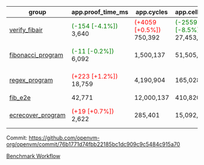 | group | app.proof_time_ms | app.cycles | app.cells_used | leaf.proof_time_ms | leaf.cycles | leaf.cells_used |
| -- | -- | -- | -- | -- | -- | -- |
| [verify_fibair](https://github.com/openvm-org/openvm/blob/benchmark-results/benchmarks-pr/1176/verify_fibair-76b1771d74fbb22185bc1dc909c9c5484c915a70.md) |<span style='color: green'>(-154 [-4.1%])</span> 3,640 | <span style='color: red'>(+4059 [+0.5%])</span> 750,392 | <span style='color: green'>(-2559523 [-8.5%])</span> 27,453,791 |- | - | - |
| [fibonacci_program](https://github.com/openvm-org/openvm/blob/benchmark-results/benchmarks-pr/1176/fibonacci-76b1771d74fbb22185bc1dc909c9c5484c915a70.md) |<span style='color: green'>(-11 [-0.2%])</span> 6,092 |  1,500,137 |  51,505,102 |<span style='color: green'>(-760 [-5.0%])</span> 14,506 | <span style='color: red'>(+103919 [+3.3%])</span> 3,275,933 | <span style='color: green'>(-7789532 [-6.0%])</span> 121,075,955 |
| [regex_program](https://github.com/openvm-org/openvm/blob/benchmark-results/benchmarks-pr/1176/regex-76b1771d74fbb22185bc1dc909c9c5484c915a70.md) |<span style='color: red'>(+223 [+1.2%])</span> 18,759 |  4,190,904 |  165,028,173 |<span style='color: green'>(-803 [-2.6%])</span> 29,870 | <span style='color: green'>(-267692 [-4.1%])</span> 6,252,714 | <span style='color: green'>(-28261938 [-9.7%])</span> 263,010,841 |
| [fib_e2e](https://github.com/openvm-org/openvm/blob/benchmark-results/benchmarks-pr/1176/fib_e2e-76b1771d74fbb22185bc1dc909c9c5484c915a70.md) | 42,771 |  12,000,137 |  410,820,430 | 87,662 |  19,618,715 |  722,316,686 |
| [ecrecover_program](https://github.com/openvm-org/openvm/blob/benchmark-results/benchmarks-pr/1176/ecrecover-76b1771d74fbb22185bc1dc909c9c5484c915a70.md) |<span style='color: red'>(+19 [+0.7%])</span> 2,622 |  285,401 |  15,092,297 |<span style='color: green'>(-3055 [-7.1%])</span> 39,865 | <span style='color: green'>(-630021 [-6.5%])</span> 9,033,283 | <span style='color: green'>(-48329820 [-11.0%])</span> 392,228,556 |


Commit: https://github.com/openvm-org/openvm/commit/76b1771d74fbb22185bc1dc909c9c5484c915a70

[Benchmark Workflow](https://github.com/openvm-org/openvm/actions/runs/12700953836)

